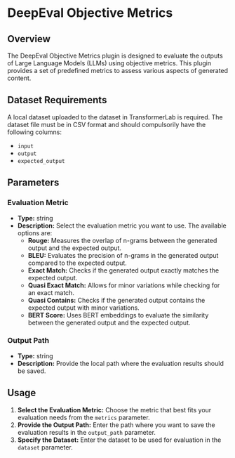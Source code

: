 # DeepEval Objective Metrics

## Overview

The DeepEval Objective Metrics plugin is designed to evaluate the outputs of Large Language Models (LLMs) using objective metrics. This plugin provides a set of predefined metrics to assess various aspects of generated content.

## Dataset Requirements

A local dataset uploaded to the dataset in TransformerLab is required. The dataset file must be in CSV format and should compulsorily have the following columns:
- `input`
- `output`
- `expected_output`

## Parameters

### Evaluation Metric
- **Type:** string
- **Description:** Select the evaluation metric you want to use. The available options are:
  - **Rouge:** Measures the overlap of n-grams between the generated output and the expected output.
  - **BLEU:** Evaluates the precision of n-grams in the generated output compared to the expected output.
  - **Exact Match:** Checks if the generated output exactly matches the expected output.
  - **Quasi Exact Match:** Allows for minor variations while checking for an exact match.
  - **Quasi Contains:** Checks if the generated output contains the expected output with minor variations.
  - **BERT Score:** Uses BERT embeddings to evaluate the similarity between the generated output and the expected output.

### Output Path
- **Type:** string
- **Description:** Provide the local path where the evaluation results should be saved.


## Usage

1. **Select the Evaluation Metric:** Choose the metric that best fits your evaluation needs from the `metrics` parameter.
2. **Provide the Output Path:** Enter the path where you want to save the evaluation results in the `output_path` parameter.
3. **Specify the Dataset:** Enter the dataset to be used for evaluation in the `dataset` parameter.
